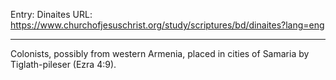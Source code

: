 Entry: Dinaites
URL: https://www.churchofjesuschrist.org/study/scriptures/bd/dinaites?lang=eng

---

Colonists, possibly from western Armenia, placed in cities of Samaria by Tiglath-pileser (Ezra 4:9).
